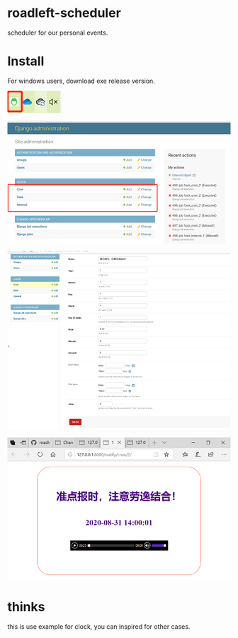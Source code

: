 # roadleft-scheduler
scheduler for our personal events.

#  Install

For windows users, download exe release version.

![Tray](docs/screenshots/tray.png)

![Admin](docs/screenshots/admin.png)

![Cron](docs/screenshots/cron.png)

![Interval](docs/screenshots/interval.png)


#  thinks
this is use example for clock, you can inspired for other cases.
